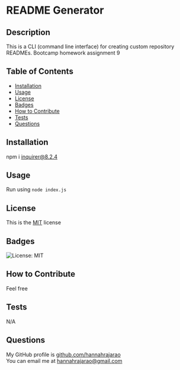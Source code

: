 # README Generator

## Description

This is a CLI (command line interface) for creating custom repository READMEs. Bootcamp homework assignment 9

## Table of Contents

- [Installation](#installation)
- [Usage](#usage)
- [License](#license)
- [Badges](#badges)
- [How to Contribute](#how-to-contribute)
- [Tests](#test)
- [Questions](#questions)

## Installation

npm i inquirer@8.2.4

## Usage

Run using `node index.js`

## License

This is the [MIT](https://opensource.org/licenses/MIT) license

## Badges

![License: MIT](https://img.shields.io/badge/License-MIT-yellow.svg)

## How to Contribute

Feel free

## Tests

N/A

## Questions

My GitHub profile is [github.com/hannahrajarao](https://github.com/hannahrajarao)   
You can email me at [hannahrajarao@gmail.com](mailto:hannahrajarao@gmail.com)
